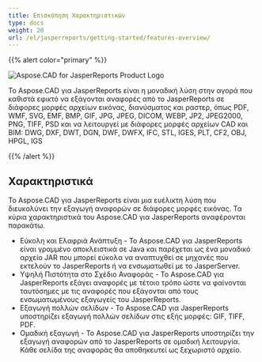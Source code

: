 ```yaml
---
title: Επισκόπηση Χαρακτηριστικών
type: docs
weight: 20
url: /el/jasperreports/getting-started/features-overview/
---
```


{{% alert color="primary" %}}

![Aspose.CAD for JasperReports Product Logo](/cad/_assets/home_3.png)

Το Aspose.CAD για JasperReports είναι η μοναδική λύση στην αγορά που καθιστά εφικτό να εξάγονται αναφορές από το JasperReports σε διάφορες μορφές αρχείων εικόνας, διανύσματος και ραστερ, όπως PDF, WMF, SVG, EMF, BMP, GIF, JPG, JPEG, DICOM, WEBP, JP2, JPEG2000, PNG, TIFF, PSD και να λειτουργεί με διάφορες μορφές αρχείων CAD και BIM: DWG, DXF, DWT, DGN, DWF, DWFX, IFC, STL, IGES, PLT, CF2, OBJ, HPGL, IGS

{{% /alert %}}

## Χαρακτηριστικά

Το Aspose.CAD για JasperReports είναι μια ευέλικτη λύση που διευκολύνει την εξαγωγή αναφορών σε διάφορες μορφές εικόνας. Τα κύρια χαρακτηριστικά του Aspose.CAD για JasperReports αναφέρονται παρακάτω.

- Εύκολη και Ελαφριά Ανάπτυξη - Το Aspose.CAD για JasperReports είναι γραμμένο αποκλειστικά σε Java και παρέχεται ως ένα μοναδικό αρχείο JAR που μπορεί εύκολα να αναπτυχθεί σε μηχανές που εκτελούν το JasperReports ή να ενσωματωθεί με το JasperServer.
- Υψηλή Πιστότητα στο Σχέδιο Αναφοράς - Το Aspose.CAD για JasperReports εξάγει αναφορές με τέτοιο τρόπο ώστε να φαίνονται ταυτόσημες με τις αναφορές που εξάγονται από τους ενσωματωμένους εξαγωγείς του JasperReports.
- Εξαγωγή πολλών σελίδων - Το Aspose.CAD για JasperReports υποστηρίζει εξαγωγή πολλών σελίδων στις εξής μορφές: GIF, TIFF, PDF.
- Ομαδική εξαγωγή - Το Aspose.CAD για JasperReports υποστηρίζει την εξαγωγή αναφορών από το JasperReports σε ομαδική λειτουργία. Κάθε σελίδα της αναφοράς θα αποθηκευτεί ως ξεχωριστό αρχείο.
